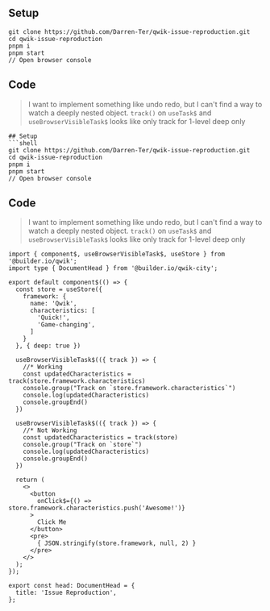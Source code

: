 ## Setup
```shell
git clone https://github.com/Darren-Ter/qwik-issue-reproduction.git
cd qwik-issue-reproduction
pnpm i
pnpm start
// Open browser console
```
## Code
> I want to implement something like undo redo, but I can't find a way to watch a deeply nested object.
> `track()` on `useTask$` and `useBrowserVisibleTask$` looks like only track for 1-level deep only
```tsx
## Setup
```shell
git clone https://github.com/Darren-Ter/qwik-issue-reproduction.git
cd qwik-issue-reproduction
pnpm i
pnpm start
// Open browser console
```
## Code
> I want to implement something like undo redo, but I can't find a way to watch a deeply nested object.
> `track()` on `useTask$` and `useBrowserVisibleTask$` looks like only track for 1-level deep only
```tsx
import { component$, useBrowserVisibleTask$, useStore } from '@builder.io/qwik';
import type { DocumentHead } from '@builder.io/qwik-city';

export default component$(() => {
  const store = useStore({
    framework: {
      name: 'Qwik',
      characteristics: [
        'Quick!',
        'Game-changing',
      ]
    }
  }, { deep: true })

  useBrowserVisibleTask$(({ track }) => {
    //* Working
    const updatedCharacteristics = track(store.framework.characteristics)
    console.group("Track on `store.framework.characteristics`")
    console.log(updatedCharacteristics)
    console.groupEnd()
  })

  useBrowserVisibleTask$(({ track }) => {
    //* Not Working
    const updatedCharacteristics = track(store)
    console.group("Track on `store`")
    console.log(updatedCharacteristics)
    console.groupEnd()
  })

  return (
    <>
      <button
        onClick$={() => store.framework.characteristics.push('Awesome!')}
      >
        Click Me 
      </button>
      <pre>
        { JSON.stringify(store.framework, null, 2) }
      </pre>
    </>
  );
});

export const head: DocumentHead = {
  title: 'Issue Reproduction',
};

```

```
